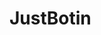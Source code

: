 # JustBotin                                                                                                                                                                                                   
